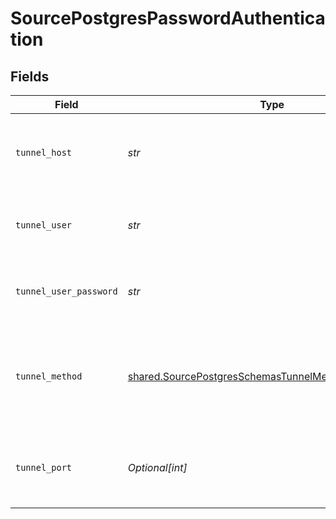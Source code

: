 # SourcePostgresPasswordAuthentication


## Fields

| Field                                                                                                                        | Type                                                                                                                         | Required                                                                                                                     | Description                                                                                                                  | Example                                                                                                                      |
| ---------------------------------------------------------------------------------------------------------------------------- | ---------------------------------------------------------------------------------------------------------------------------- | ---------------------------------------------------------------------------------------------------------------------------- | ---------------------------------------------------------------------------------------------------------------------------- | ---------------------------------------------------------------------------------------------------------------------------- |
| `tunnel_host`                                                                                                                | *str*                                                                                                                        | :heavy_check_mark:                                                                                                           | Hostname of the jump server host that allows inbound ssh tunnel.                                                             |                                                                                                                              |
| `tunnel_user`                                                                                                                | *str*                                                                                                                        | :heavy_check_mark:                                                                                                           | OS-level username for logging into the jump server host                                                                      |                                                                                                                              |
| `tunnel_user_password`                                                                                                       | *str*                                                                                                                        | :heavy_check_mark:                                                                                                           | OS-level password for logging into the jump server host                                                                      |                                                                                                                              |
| `tunnel_method`                                                                                                              | [shared.SourcePostgresSchemasTunnelMethodTunnelMethod](../../models/shared/sourcepostgresschemastunnelmethodtunnelmethod.md) | :heavy_check_mark:                                                                                                           | Connect through a jump server tunnel host using username and password authentication                                         |                                                                                                                              |
| `tunnel_port`                                                                                                                | *Optional[int]*                                                                                                              | :heavy_minus_sign:                                                                                                           | Port on the proxy/jump server that accepts inbound ssh connections.                                                          | 22                                                                                                                           |